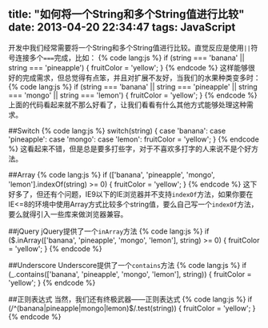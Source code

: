 title: "如何将一个String和多个String值进行比较"
date: 2013-04-20 22:34:47
tags: JavaScript
---

开发中我们经常需要将一个String和多个String值进行比较。直觉反应是使用`||`符号连接多个`===`完成，比如：
{% code lang:js %}
if (string === 'banana' || string === 'pineapple') {
   fruitColor = 'yellow';
}
{% endcode %}
这样能够很好的完成需求，但总觉得有点笨，并且对扩展不友好，当我们的水果种类变多时：
{% code lang:js %}
if (string === 'banana' || string === 'pineapple' || string === 'mongo' || string === 'lemon') {
   fruitColor = 'yellow';
}
{% endcode %}
上面的代码看起来就不那么好看了，让我们看看有什么其他方式能够处理这种需求。

##Switch
{% code lang:js %}
switch(string) {
    case 'banana':
    case 'pineapple':
    case 'mongo':
    case 'lemon':
      fruitColor = 'yellow';
}
{% endcode %}
这看起来不错，但是总是要多打些字，对于不喜欢多打字的人来说不是个好方法。

##Array
{% code lang:js %}
if (['banana', 'pineapple', 'mongo', 'lemon'].indexOf(string) >= 0) {
    fruitColor = 'yellow';
}
{% endcode %}
这下好多了，但还有个问题，IE9以下的IE浏览器并不支持`indexOf`方法，如果你要在IE<=8的环境中使用Array方式比较多个string值，要么自己写一个`indexOf`方法，要么就得引入一些库来做浏览器兼容。

##jQuery
jQuery提供了一个`inArray`方法
{% code lang:js %}
if ($.inArray(['banana', 'pineapple', 'mongo', 'lemon'], string) >= 0) {
    fruitColor = 'yellow';
}
{% endcode %}

##Underscore
Underscore提供了一个`contains`方法
{% code lang:js %}
if (_.contains(['banana', 'pineapple', 'mongo', 'lemon'], string)) {
    fruitColor = 'yellow';
}
{% endcode %}

##正则表达式
当然，我们还有终极武器——正则表达式
{% code lang:js %}
if (/^(banana|pineapple|mongo|lemon)$/.test(string)) {
    fruitColor = 'yellow';
}
{% endcode %}
